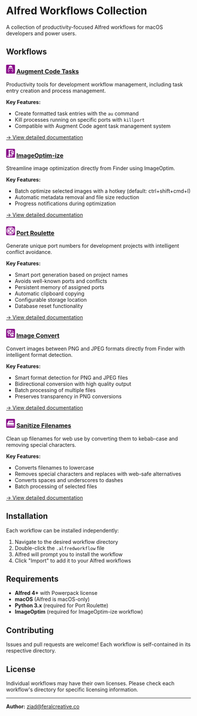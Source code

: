 # Alfred Workflows Collection

A collection of productivity-focused Alfred workflows for macOS developers and power users.

## Workflows

### <img src="./alfred-augment/images/icons/icon-alfred-augment.png" width="24" height="24" alt="Augment Code Tasks"> [Augment Code Tasks](./alfred-augment/)

Productivity tools for development workflow management, including task entry creation and process management.

**Key Features:**

- Create formatted task entries with the `au` command
- Kill processes running on specific ports with `killport`
- Compatible with Augment Code agent task management system

[→ View detailed documentation](./alfred-augment/README.md)

### <img src="./imageoptim-ize/images/icons/icon-imageoptim-ize.svg" width="24" height="24" alt="ImageOptim-ize"> [ImageOptim-ize](./imageoptim-ize/)

Streamline image optimization directly from Finder using ImageOptim.

**Key Features:**

- Batch optimize selected images with a hotkey (default: ctrl+shift+cmd+I)
- Automatic metadata removal and file size reduction
- Progress notifications during optimization

[→ View detailed documentation](./imageoptim-ize/README.md)

### <img src="./port-roulette/images/icons/icon-port-roulette.svg" width="24" height="24" alt="Port Roulette"> [Port Roulette](./port-roulette/)

Generate unique port numbers for development projects with intelligent conflict avoidance.

**Key Features:**

- Smart port generation based on project names
- Avoids well-known ports and conflicts
- Persistent memory of assigned ports
- Automatic clipboard copying
- Configurable storage location
- Database reset functionality

[→ View detailed documentation](./port-roulette/README.md)

### <img src="./image-convert/images/icons/icon-image-convert.svg" width="24" height="24" alt="Image Convert"> [Image Convert](./image-convert/)

Convert images between PNG and JPEG formats directly from Finder with intelligent format detection.

**Key Features:**

- Smart format detection for PNG and JPEG files
- Bidirectional conversion with high quality output
- Batch processing of multiple files
- Preserves transparency in PNG conversions

[→ View detailed documentation](./image-convert/README.md)

### <img src="./sanitize-filenames/images/icons/icon-sanitize-filenames.svg" width="24" height="24" alt="Sanitize Filenames"> [Sanitize Filenames](./sanitize-filenames/)

Clean up filenames for web use by converting them to kebab-case and removing special characters.

**Key Features:**

- Converts filenames to lowercase
- Removes special characters and replaces with web-safe alternatives
- Converts spaces and underscores to dashes
- Batch processing of selected files

[→ View detailed documentation](./sanitize-filenames/README.md)

## Installation

Each workflow can be installed independently:

1. Navigate to the desired workflow directory
2. Double-click the `.alfredworkflow` file
3. Alfred will prompt you to install the workflow
4. Click "Import" to add it to your Alfred workflows

## Requirements

- **Alfred 4+** with Powerpack license
- **macOS** (Alfred is macOS-only)
- **Python 3.x** (required for Port Roulette)
- **ImageOptim** (required for ImageOptim-ize workflow)

## Contributing

Issues and pull requests are welcome! Each workflow is self-contained in its respective directory.

## License

Individual workflows may have their own licenses. Please check each workflow's directory for specific licensing information.

---

**Author:** [ziad@feralcreative.co](mailto:ziad@feralcreative.co)
